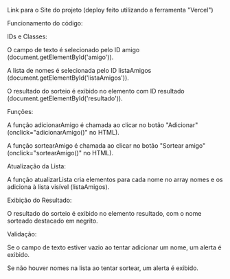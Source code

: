 Link para o Site do projeto (deploy feito utilizando a ferramenta "Vercel")



Funcionamento do código:

IDs e Classes:

O campo de texto é selecionado pelo ID amigo (document.getElementById('amigo')).

A lista de nomes é selecionada pelo ID listaAmigos (document.getElementById('listaAmigos')).

O resultado do sorteio é exibido no elemento com ID resultado (document.getElementById('resultado')).

Funções:

A função adicionarAmigo é chamada ao clicar no botão "Adicionar" (onclick="adicionarAmigo()" no HTML).

A função sortearAmigo é chamada ao clicar no botão "Sortear amigo" (onclick="sortearAmigo()" no HTML).

Atualização da Lista:

A função atualizarLista cria elementos para cada nome no array nomes e os adiciona à lista visível (listaAmigos).

Exibição do Resultado:

O resultado do sorteio é exibido no elemento resultado, com o nome sorteado destacado em negrito.

Validação:

Se o campo de texto estiver vazio ao tentar adicionar um nome, um alerta é exibido.

Se não houver nomes na lista ao tentar sortear, um alerta é exibido.
